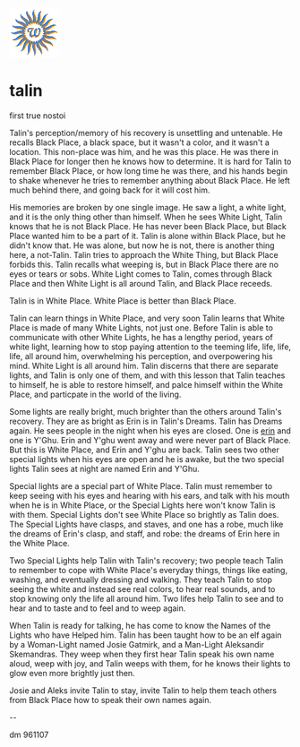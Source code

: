 ![wsun](assets/wsun.gif)

# talin

first true nostoi

Talin's perception/memory of his recovery is unsettling and untenable. He recalls Black Place, a black space, but it wasn't a color, and it wasn't a location. This non-place was him, and he was this place. He was there in Black Place for longer then he knows how to determine. It is hard for Talin to remember Black Place, or how long time he was there, and his hands begin to shake whenever he tries to remember anything about Black Place. He left much behind there, and going back for it will cost him. 

 His memories are broken by one single image. He saw a light, a white light, and it is the only thing other than himself. When he sees White Light, Talin knows that he is not Black Place. He has never been Black Place, but Black Place wanted him to be a part of it. Talin is alone within Black Place, but he didn't know that. He was alone, but now he is not, there is another thing here, a not-Talin. Talin tries to approach the White Thing, but Black Place forbids this. Talin recalls what weeping is, but in Black Place there are no eyes or tears or sobs. White Light comes to Talin, comes through Black Place and then White Light is all around Talin, and Black Place receeds. 

 Talin is in White Place. White Place is better than Black Place. 

 Talin can learn things in White Place, and very soon Talin learns that White Place is made of many White Lights, not just one. Before Talin is able to communicate with other White Lights, he has a lengthy period, years of white light, learning how to stop paying attention to the teeming life, life, life, life, all around him, overwhelming his perception, and overpowering his mind. White Light is all around him. Talin discerns that there are separate lights, and Talin is only one of them, and with this lesson that Talin teaches to himself, he is able to restore himself, and palce himself within the White Place, and particpate in the world of the living. 

 Some lights are really bright, much brighter than the others around Talin's recovery. They are as bright as Erin is in Talin's Dreams. Talin has Dreams again. He sees people in the night when his eyes are closed. One is  [erin](erin.md)  and one is Y'Ghu. Erin and Y'ghu went away and were never part of Black Place. But this is White Place, and Erin and Y'ghu are back. Talin sees two other special lights when his eyes are open and he is awake, but the two special lights Talin sees at night are named Erin and Y'Ghu. 

 Special lights are a special part of White Place. Talin must remember to keep seeing with his eyes and hearing with his ears, and talk with his mouth when he is in White Place, or the Special Lights here won't know Talin is with them. Special Lights don't see White Place so brightly as Talin does. The Special Lights have clasps, and staves, and one has a robe, much like the dreams of Erin's clasp, and staff, and robe: the dreams of Erin here in the White Place. 

 Two Special Lights help Talin with Talin's recovery; two people teach Talin to remember to cope with White Place's everyday things, things like eating, washing, and eventually dressing and walking. They teach Talin to stop seeing the white and instead see real colors, to hear real sounds, and to stop knowing only the life all around him. Two lifes help Talin to see and to hear and to taste and to feel and to weep again. 

 When Talin is ready for talking, he has come to know the Names of the Lights who have Helped him. Talin has been taught how to be an elf again by a Woman-Light named Josie Gatmirk, and a Man-Light Aleksandir Skemandras. They weep when they first hear Talin speak his own name aloud, weep with joy, and Talin weeps with them, for he knows their lights to glow even more brightly just then. 

 Josie and Aleks invite Talin to stay, invite Talin to help them teach others from Black Place how to speak their own names again. 

 --

 dm 961107 

 